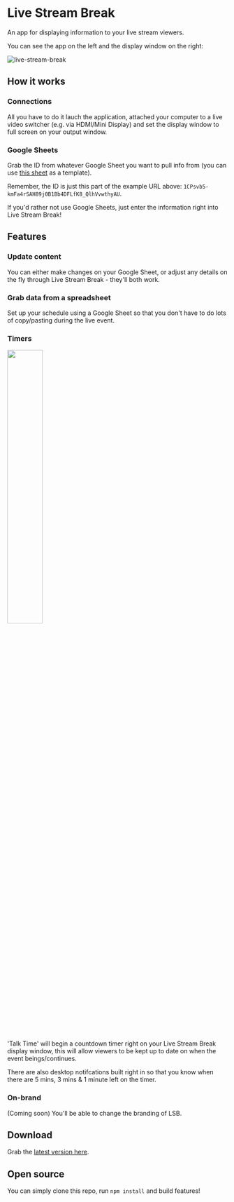 # Live Stream Break
An app for displaying information to your live stream viewers.

You can see the app on the left and the display window on the right:

![live-stream-break](https://github.com/iamjohnbarker/live-stream-break/raw/master/assets/live-stream-break.jpg "Live Stream Break")

## How it works
### Connections
All you have to do it lauch the application, attached your computer to a live video switcher (e.g. via HDMI/Mini Display) and set the display window to full screen on your output window.

### Google Sheets
Grab the ID from whatever Google Sheet you want to pull info from (you can use [this sheet](https://docs.google.com/spreadsheets/d/1CPsvb5-kmFa4rSAH89j0B1Bb4DFLfK8_QlhVvwthyAU/edit?usp=sharing) as a template). 

Remember, the ID is just this part of the example URL above: `1CPsvb5-kmFa4rSAH89j0B1Bb4DFLfK8_QlhVvwthyAU`.

If you'd rather not use Google Sheets, just enter the information right into Live Stream Break!

## Features

### Update content
You can either make changes on your Google Sheet, or adjust any details on the fly through Live Stream Break - they'll both work.

### Grab data from a spreadsheet
Set up your schedule using a Google Sheet so that you don't have to do lots of copy/pasting during the live event.

### Timers
<img src="https://github.com/iamjohnbarker/live-stream-break/raw/master/assets/notification-example.jpg" width="40%">

'Talk Time' will begin a countdown timer right on your Live Stream Break display window, this will allow viewers to be kept up to date on when the event beings/continues.

There are also desktop notifcations built right in so that you know when there are 5 mins, 3 mins & 1 minute left on the timer.

### On-brand
(Coming soon) You'll be able to change the branding of LSB.

## Download
Grab the [latest version here](https://github.com/iamjohnbarker/live-stream-break/tree/master/releases).

## Open source
You can simply clone this repo, run `npm install` and build features!
